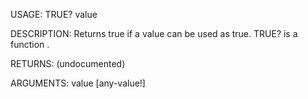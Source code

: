 USAGE:
     TRUE? value 

DESCRIPTION:
     Returns true if a value can be used as true.
     TRUE? is a function .

RETURNS:
    (undocumented)

ARGUMENTS:
    value [any-value!]
